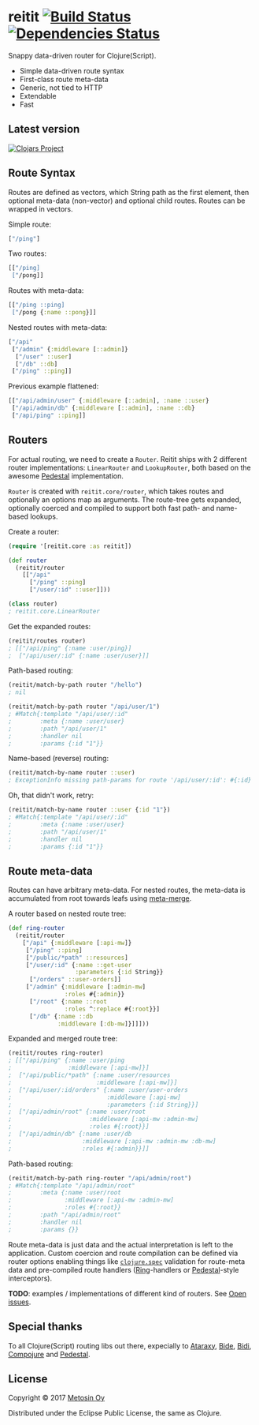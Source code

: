 # reitit [![Build Status](https://travis-ci.org/metosin/reitit.svg?branch=master)](https://travis-ci.org/metosin/reitit) [![Dependencies Status](https://jarkeeper.com/metosin/reitit/status.svg)](https://jarkeeper.com/metosin/reitit)

Snappy data-driven router for Clojure(Script).

* Simple data-driven route syntax
* First-class route meta-data
* Generic, not tied to HTTP
* Extendable
* Fast

## Latest version

[![Clojars Project](http://clojars.org/metosin/reitit/latest-version.svg)](http://clojars.org/metosin/reitit)

## Route Syntax

Routes are defined as vectors, which String path as the first element, then optional meta-data (non-vector) and optional child routes. Routes can be wrapped in vectors.

Simple route:

```clj
["/ping"]
```

Two routes:

```clj
[["/ping]
 ["/pong]]
```

Routes with meta-data:

```clj
[["/ping ::ping]
 ["/pong {:name ::pong}]]
```

Nested routes with meta-data:

```clj
["/api"
 ["/admin" {:middleware [::admin]}
  ["/user" ::user]
  ["/db" ::db]
 ["/ping" ::ping]]
```

Previous example flattened:

```clj
[["/api/admin/user" {:middleware [::admin], :name ::user}
 ["/api/admin/db" {:middleware [::admin], :name ::db}
 ["/api/ping" ::ping]]
```

## Routers

For actual routing, we need to create a `Router`. Reitit ships with 2 different router implementations: `LinearRouter` and `LookupRouter`, both based on the awesome [Pedestal](https://github.com/pedestal/pedestal/tree/master/route) implementation.

`Router` is created with `reitit.core/router`, which takes routes and optionally an options map as arguments. The route-tree gets expanded, optionally coerced and compiled to support both fast path- and name-based lookups.

Create a router:

```clj
(require '[reitit.core :as reitit])

(def router
  (reitit/router
    [["/api"
      ["/ping" ::ping]
      ["/user/:id" ::user]]))

(class router)
; reitit.core.LinearRouter
```

Get the expanded routes:

```clj
(reitit/routes router)
; [["/api/ping" {:name :user/ping}]
;  ["/api/user/:id" {:name :user/user}]]
```

Path-based routing:

```clj
(reitit/match-by-path router "/hello")
; nil

(reitit/match-by-path router "/api/user/1")
; #Match{:template "/api/user/:id"
;        :meta {:name :user/user}
;        :path "/api/user/1"
;        :handler nil
;        :params {:id "1"}}
```

Name-based (reverse) routing:

```clj
(reitit/match-by-name router ::user)
; ExceptionInfo missing path-params for route '/api/user/:id': #{:id}
```

Oh, that didn't work, retry:

```clj
(reitit/match-by-name router ::user {:id "1"})
; #Match{:template "/api/user/:id"
;        :meta {:name :user/user}
;        :path "/api/user/1"
;        :handler nil
;        :params {:id "1"}}
```

## Route meta-data

Routes can have arbitrary meta-data. For nested routes, the meta-data is accumulated from root towards leafs using [meta-merge](https://github.com/weavejester/meta-merge).

A router based on nested route tree:

```clj
(def ring-router
  (reitit/router
    ["/api" {:middleware [:api-mw]}
     ["/ping" ::ping]
     ["/public/*path" ::resources]
     ["/user/:id" {:name ::get-user
                   :parameters {:id String}}
      ["/orders" ::user-orders]]
     ["/admin" {:middleware [:admin-mw]
                :roles #{:admin}}
      ["/root" {:name ::root
                :roles ^:replace #{:root}}]
      ["/db" {:name ::db
              :middleware [:db-mw]}]]]))
```

Expanded and merged route tree:

```clj
(reitit/routes ring-router)
; [["/api/ping" {:name :user/ping
;                :middleware [:api-mw]}]
;  ["/api/public/*path" {:name :user/resources
;                        :middleware [:api-mw]}]
;  ["/api/user/:id/orders" {:name :user/user-orders
;                           :middleware [:api-mw]
;                           :parameters {:id String}}]
;  ["/api/admin/root" {:name :user/root
;                      :middleware [:api-mw :admin-mw]
;                      :roles #{:root}}]
;  ["/api/admin/db" {:name :user/db
;                    :middleware [:api-mw :admin-mw :db-mw]
;                    :roles #{:admin}}]]
```

Path-based routing:

```clj
(reitit/match-by-path ring-router "/api/admin/root")
; #Match{:template "/api/admin/root"
;        :meta {:name :user/root
;               :middleware [:api-mw :admin-mw]
;               :roles #{:root}}
;        :path "/api/admin/root"
;        :handler nil
;        :params {}}
```

Route meta-data is just data and the actual interpretation is left to the application. Custom coercion and route compilation can be defined via router options enabling things like [`clojure.spec`](https://clojure.org/about/spec) validation for route-meta data and pre-compiled route handlers ([Ring](https://github.com/ring-clojure/ring)-handlers or [Pedestal](pedestal.io)-style interceptors).

**TODO**: examples / implementations of different kind of routers. See [Open issues](https://github.com/metosin/reitit/issues/).

## Special thanks

To all Clojure(Script) routing libs out there, expecially to
[Ataraxy](https://github.com/weavejester/ataraxy), [Bide](https://github.com/funcool/bide), [Bidi](https://github.com/juxt/bidi), [Compojure](https://github.com/weavejester/compojure) and
[Pedestal](https://github.com/pedestal/pedestal/tree/master/route).

## License

Copyright © 2017 [Metosin Oy](http://www.metosin.fi)

Distributed under the Eclipse Public License, the same as Clojure.

